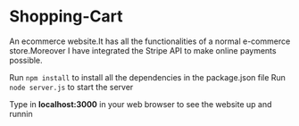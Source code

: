 # Shopping-Cart

An ecommerce website.It has all the functionalities of a normal e-commerce store.Moreover I have integrated the Stripe API to make online payments possible.

Run `npm install` to install all the dependencies in the package.json file
Run `node server.js` to start the server

Type in **localhost:3000** in your web browser to see the website up and runnin
